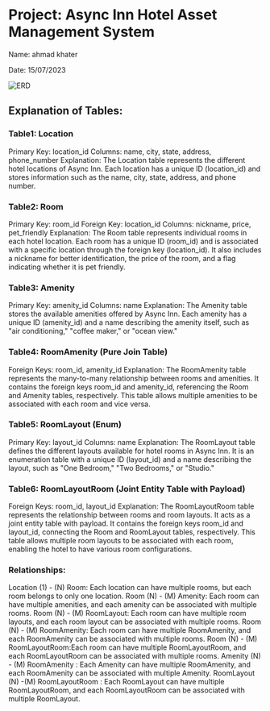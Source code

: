 
# Project: Async Inn Hotel Asset Management System

Name: ahmad khater

Date: 15/07/2023

![ERD](./Async-Inn/ERD.png)

## Explanation of Tables:

### Table1: Location

Primary Key: location_id
Columns: name, city, state, address, phone_number
Explanation: The Location table represents the different hotel locations of Async Inn. Each location has a unique ID (location_id) and stores information such as the name, city, state, address, and phone number.
### Table2: Room

Primary Key: room_id
Foreign Key: location_id
Columns: nickname, price, pet_friendly
Explanation: The Room table represents individual rooms in each hotel location. Each room has a unique ID (room_id) and is associated with a specific location through the foreign key (location_id). It also includes a nickname for better identification, the price of the room, and a flag indicating whether it is pet friendly.
### Table3: Amenity

Primary Key: amenity_id
Columns: name
Explanation: The Amenity table stores the available amenities offered by Async Inn. Each amenity has a unique ID (amenity_id) and a name describing the amenity itself, such as "air conditioning," "coffee maker," or "ocean view."
### Table4: RoomAmenity (Pure Join Table)

Foreign Keys: room_id, amenity_id
Explanation: The RoomAmenity table represents the many-to-many relationship between rooms and amenities. It contains the foreign keys room_id and amenity_id, referencing the Room and Amenity tables, respectively. This table allows multiple amenities to be associated with each room and vice versa.
### Table5: RoomLayout (Enum)

Primary Key: layout_id
Columns: name
Explanation: The RoomLayout table defines the different layouts available for hotel rooms in Async Inn. It is an enumeration table with a unique ID (layout_id) and a name describing the layout, such as "One Bedroom," "Two Bedrooms," or "Studio."
### Table6: RoomLayoutRoom (Joint Entity Table with Payload)

Foreign Keys: room_id, layout_id
Explanation: The RoomLayoutRoom table represents the relationship between rooms and room layouts. It acts as a joint entity table with payload. It contains the foreign keys room_id and layout_id, connecting the Room and RoomLayout tables, respectively. This table allows multiple room layouts to be associated with each room, enabling the hotel to have various room configurations.

### Relationships:

Location (1) - (N) Room: Each location can have multiple rooms, but each room belongs to only one location.
Room (N) - (M) Amenity: Each room can have multiple amenities, and each amenity can be associated with multiple rooms.
Room (N) - (M) RoomLayout: Each room can have multiple room layouts, and each room layout can be associated with multiple rooms.
Room (N) - (M) RoomAmenity: Each room can have multiple RoomAmenity, and each RoomAmenity can be associated with multiple rooms.
Room (N) - (M) RoomLayoutRoom:Each room can have multiple RoomLayoutRoom, and each RoomLayoutRoom can be associated with multiple rooms.
Amenity (N) - (M) RoomAmenity : Each Amenity can have multiple RoomAmenity, and each RoomAmenity can be associated with multiple Amenity.
RoomLayout (N) -(M) RoomLayoutRoom : Each RoomLayout can have multiple RoomLayoutRoom, and each RoomLayoutRoom can be associated with multiple RoomLayout.